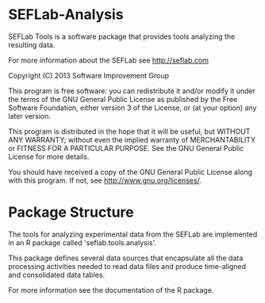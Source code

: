 SEFLab-Analysis
===============

SEFLab Tools is a software package that provides tools analyzing the resulting
data.

For more information about the SEFLab see http://seflab.com

Copyright (C) 2013  Software Improvement Group

This program is free software: you can redistribute it and/or modify
it under the terms of the GNU General Public License as published by
the Free Software Foundation, either version 3 of the License, or
(at your option) any later version.

This program is distributed in the hope that it will be useful,
but WITHOUT ANY WARRANTY; without even the implied warranty of
MERCHANTABILITY or FITNESS FOR A PARTICULAR PURPOSE.  See the
GNU General Public License for more details.

You should have received a copy of the GNU General Public License
along with this program.  If not, see <http://www.gnu.org/licenses/>.


Package Structure
=================

The tools for analyzing experimental data from the SEFLab are implemented in an R package called
'seflab.tools.analysis'.

This package defines several data sources that encapsulate all the data processing activities needed to
read data files and produce time-aligned and consolidated data tables.

For more information see the documentation of the R package.